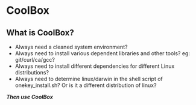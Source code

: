 # CoolBox

## What is CoolBox?

- Always need a cleaned system environment?
- Always need to install various dependent libraries and other tools? eg: git/curl/ca/gcc?
- Always need to install different dependencies for different Linux distributions?
- Always need to determine linux/darwin in the shell script of onekey_install.sh? Or is it a different distribution of linux?

***Then use CoolBox***
